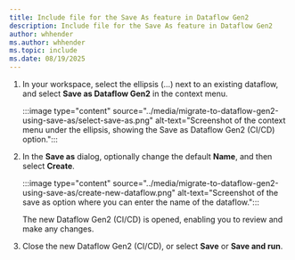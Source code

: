 ```yaml
---
title: Include file for the Save As feature in Dataflow Gen2
description: Include file for the Save As feature in Dataflow Gen2
author: whhender
ms.author: whhender
ms.topic: include
ms.date: 08/19/2025
---
```


1. In your workspace, select the ellipsis (...) next to an existing dataflow, and select **Save as Dataflow Gen2** in the context menu.

   :::image type="content" source="../media/migrate-to-dataflow-gen2-using-save-as/select-save-as.png" alt-text="Screenshot of the context menu under the ellipsis, showing the Save as Dataflow Gen2 (CI/CD) option.":::

1. In the **Save as** dialog, optionally change the default **Name**, and then select **Create**.

   :::image type="content" source="../media/migrate-to-dataflow-gen2-using-save-as/create-new-dataflow.png" alt-text="Screenshot of the save as option where you can enter the name of the dataflow.":::

   The new Dataflow Gen2 (CI/CD) is opened, enabling you to review and make any changes.

1. Close the new Dataflow Gen2 (CI/CD), or select **Save** or **Save and run**.